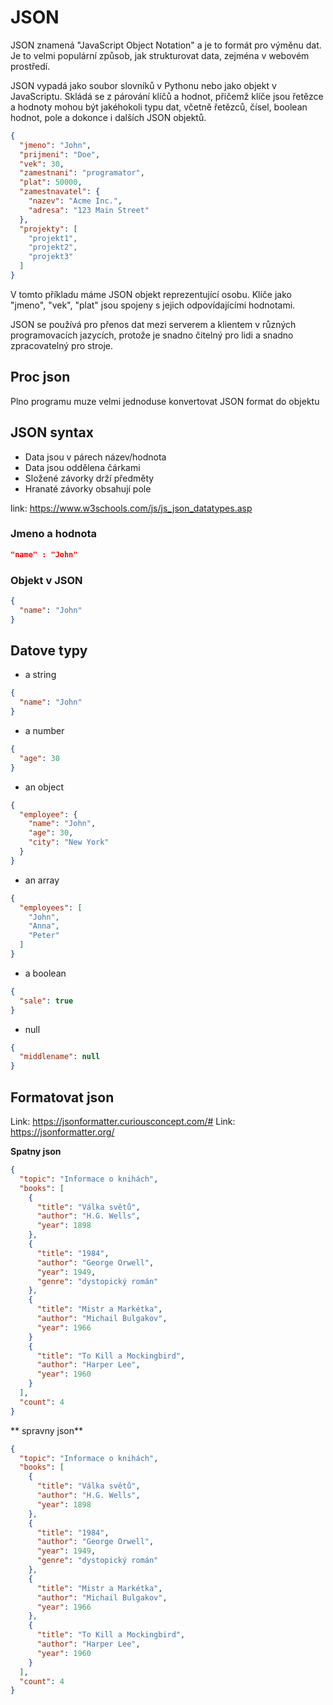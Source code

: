 # JSON

JSON znamená "JavaScript Object Notation" a je to formát pro výměnu dat. Je to velmi populární
způsob, jak strukturovat data, zejména v webovém prostředí.

JSON vypadá jako soubor slovníků v Pythonu nebo jako objekt v JavaScriptu. Skládá se z párování
klíčů a hodnot, přičemž klíče jsou řetězce a hodnoty mohou být jakéhokoli typu dat, včetně řetězců,
čísel, boolean hodnot, pole a dokonce i dalších JSON objektů.

```json
{
  "jmeno": "John",
  "prijmeni": "Doe",
  "vek": 30,
  "zamestnani": "programator",
  "plat": 50000,
  "zamestnavatel": {
    "nazev": "Acme Inc.",
    "adresa": "123 Main Street"
  },
  "projekty": [
    "projekt1",
    "projekt2",
    "projekt3"
  ]
}
```

V tomto příkladu máme JSON objekt reprezentující osobu. Klíče jako "jmeno", "vek", "plat" jsou
spojeny s jejich odpovídajícími hodnotami.

JSON se používá pro přenos dat mezi serverem a klientem v různých programovacích jazycích, protože
je snadno čitelný pro lidi a snadno zpracovatelný pro stroje.

## Proc json

Plno programu muze velmi jednoduse konvertovat JSON format do objektu

## JSON syntax

+ Data jsou v párech název/hodnota
+ Data jsou oddělena čárkami
+ Složené závorky drží předměty
+ Hranaté závorky obsahují pole

link: https://www.w3schools.com/js/js_json_datatypes.asp

### Jmeno a hodnota

```json
"name" : "John"
```

### Objekt v JSON

```json
{
  "name": "John"
}
```

## Datove typy

- a string

```json
{
  "name": "John"
}
```

- a number

```json
{
  "age": 30
}
```

- an object

```json
{
  "employee": {
    "name": "John",
    "age": 30,
    "city": "New York"
  }
}
```

- an array

```json
{
  "employees": [
    "John",
    "Anna",
    "Peter"
  ]
}
```

- a boolean

```json
{
  "sale": true
}
```

- null

```json
{
  "middlename": null
}
```

## Formatovat json

Link: https://jsonformatter.curiousconcept.com/#
Link: https://jsonformatter.org/

**Spatny json**

```json 
{
  "topic": "Informace o knihách",
  "books": [
    {
      "title": "Válka světů",
      "author": "H.G. Wells",
      "year": 1898
    },
    {
      "title": "1984",
      "author": "George Orwell",
      "year": 1949,
      "genre": "dystopický román"
    },
    {
      "title": "Mistr a Markétka",
      "author": "Michail Bulgakov",
      "year": 1966
    }
    {
      "title": "To Kill a Mockingbird",
      "author": "Harper Lee",
      "year": 1960
    }
  ],
  "count": 4
}
```

** spravny json**

```json 
{
  "topic": "Informace o knihách",
  "books": [
    {
      "title": "Válka světů",
      "author": "H.G. Wells",
      "year": 1898
    },
    {
      "title": "1984",
      "author": "George Orwell",
      "year": 1949,
      "genre": "dystopický román"
    },
    {
      "title": "Mistr a Markétka",
      "author": "Michail Bulgakov",
      "year": 1966
    },
    {
      "title": "To Kill a Mockingbird",
      "author": "Harper Lee",
      "year": 1960
    }
  ],
  "count": 4
}
```